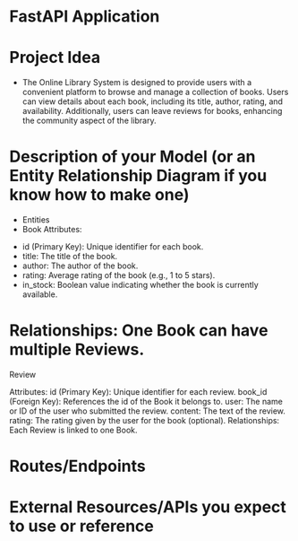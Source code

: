 # FastAPI Application

# Project Idea
 - The Online Library System is designed to provide users with a convenient platform to browse and manage a collection of books. Users can view details about each book, including its title, author, rating, and availability. Additionally, users can leave reviews for books, enhancing the community aspect of the library.
# Description of your Model (or an Entity Relationship Diagram if you know how to make one)
  - Entities
  - Book
   Attributes:
   * id (Primary Key): Unique identifier for each book.
   * title: The title of the book.
   * author: The author of the book.
   * rating: Average rating of the book (e.g., 1 to 5 stars).
   * in_stock: Boolean value indicating whether the book is currently available.
   # Relationships: One Book can have multiple Reviews.
   
   Review

Attributes:
id (Primary Key): Unique identifier for each review.
book_id (Foreign Key): References the id of the Book it belongs to.
user: The name or ID of the user who submitted the review.
content: The text of the review.
rating: The rating given by the user for the book (optional).
Relationships:
Each Review is linked to one Book.
# Routes/Endpoints

# External Resources/APIs you expect to use or reference
